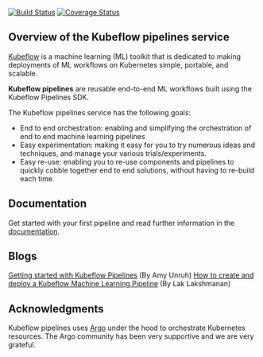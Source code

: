 [![Build Status](https://travis-ci.org/kubeflow/pipelines.svg?branch=master)](https://travis-ci.org/kubeflow/pipelines)
[![Coverage Status](https://coveralls.io/repos/github/kubeflow/pipelines/badge.svg?branch=master)](https://coveralls.io/github/kubeflow/pipelines?branch=master)

## Overview of the Kubeflow pipelines service

[Kubeflow](https://www.kubeflow.org/) is a machine learning (ML) toolkit that is dedicated to making deployments of ML workflows on Kubernetes simple, portable, and scalable. 

**Kubeflow pipelines** are reusable end-to-end ML workflows built using the Kubeflow Pipelines SDK.

The Kubeflow pipelines service has the following goals:

* End to end orchestration: enabling and simplifying the orchestration of end to end machine learning pipelines
* Easy experimentation: making it easy for you to try numerous ideas and techniques, and manage your various trials/experiments.
* Easy re-use: enabling you to re-use components and pipelines to quickly cobble together end to end solutions, without having to re-build each time.

## Documentation

Get started with your first pipeline and read further information in the [documentation](https://github.com/kubeflow/pipelines/wiki).

## Blogs

[Getting started with Kubeflow Pipelines](https://cloud.google.com/blog/products/ai-machine-learning/getting-started-kubeflow-pipelines) (By Amy Unruh)
[How to create and deploy a Kubeflow Machine Learning Pipeline](https://towardsdatascience.com/how-to-create-and-deploy-a-kubeflow-machine-learning-pipeline-part-1-efea7a4b650f) (By Lak Lakshmanan)

## Acknowledgments

Kubeflow pipelines uses [Argo](https://github.com/argoproj/argo) under the hood to orchestrate Kubernetes resources. The Argo community has been very supportive and we are very grateful.
